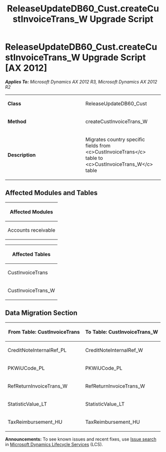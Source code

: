 ﻿---
title: ReleaseUpdateDB60_Cust.createCustInvoiceTrans_W Upgrade Script
TOCTitle: ReleaseUpdateDB60_Cust.createCustInvoiceTrans_W Upgrade Script
ms:assetid: b18a05e0-b888-723a-c784-808546b2adf2
ms:mtpsurl: https://msdn.microsoft.com/en-us/library/JJ736904(v=AX.60)
ms:contentKeyID: 49710588
ms.date: 05/18/2015
mtps_version: v=AX.60
---

# ReleaseUpdateDB60\_Cust.createCustInvoiceTrans\_W Upgrade Script [AX 2012]


_**Applies To:** Microsoft Dynamics AX 2012 R3, Microsoft Dynamics AX 2012 R2_

<table>
<colgroup>
<col style="width: 50%" />
<col style="width: 50%" />
</colgroup>
<tbody>
<tr class="odd">
<td><p><strong>Class</strong></p></td>
<td><p>ReleaseUpdateDB60_Cust</p></td>
</tr>
<tr class="even">
<td><p><strong>Method</strong></p></td>
<td><p>createCustInvoiceTrans_W</p></td>
</tr>
<tr class="odd">
<td><p><strong>Description</strong></p></td>
<td><p>Migrates country specific fields from &lt;c&gt;CustInvoiceTrans&lt;/c&gt; table to &lt;c&gt;CustInvoiceTrans_W&lt;/c&gt; table</p></td>
</tr>
</tbody>
</table>


## Affected Modules and Tables

<table>
<colgroup>
<col style="width: 100%" />
</colgroup>
<thead>
<tr class="header">
<th><p>Affected Modules</p></th>
</tr>
</thead>
<tbody>
<tr class="odd">
<td><p>Accounts receivable</p></td>
</tr>
</tbody>
</table>


<table>
<colgroup>
<col style="width: 100%" />
</colgroup>
<thead>
<tr class="header">
<th><p>Affected Tables</p></th>
</tr>
</thead>
<tbody>
<tr class="odd">
<td><p>CustInvoiceTrans</p></td>
</tr>
<tr class="even">
<td><p>CustInvoiceTrans_W</p></td>
</tr>
</tbody>
</table>


## Data Migration Section

<table>
<colgroup>
<col style="width: 50%" />
<col style="width: 50%" />
</colgroup>
<thead>
<tr class="header">
<th><p>From Table: CustInvoiceTrans</p></th>
<th><p>To Table: CustInvoiceTrans_W</p></th>
</tr>
</thead>
<tbody>
<tr class="odd">
<td><p>CreditNoteInternalRef_PL</p></td>
<td><p>CreditNoteInternalRef_W</p></td>
</tr>
<tr class="even">
<td><p>PKWiUCode_PL</p></td>
<td><p>PKWiUCode_PL</p></td>
</tr>
<tr class="odd">
<td><p>RefReturnInvoiceTrans_W</p></td>
<td><p>RefReturnInvoiceTrans_W</p></td>
</tr>
<tr class="even">
<td><p>StatisticValue_LT</p></td>
<td><p>StatisticValue_LT</p></td>
</tr>
<tr class="odd">
<td><p>TaxReimbursement_HU</p></td>
<td><p>TaxReimbursement_HU</p></td>
</tr>
</tbody>
</table>

  
**Announcements:** To see known issues and recent fixes, use [Issue search](http://go.microsoft.com/fwlink/?linkid=389258) in [Microsoft Dynamics Lifecycle Services](http://go.microsoft.com/fwlink/?linkid=306505) (LCS).


